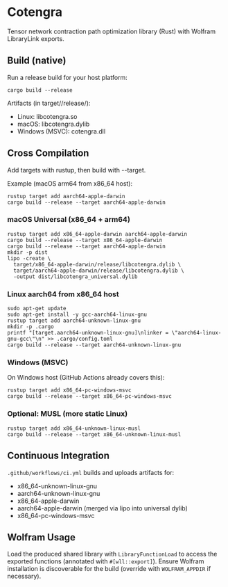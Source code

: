 # Cotengra

Tensor network contraction path optimization library (Rust) with Wolfram LibraryLink exports.

## Build (native)

Run a release build for your host platform:

    cargo build --release

Artifacts (in target/<triple>/release/):
- Linux: libcotengra.so
- macOS: libcotengra.dylib
- Windows (MSVC): cotengra.dll

## Cross Compilation

Add targets with rustup, then build with --target.

Example (macOS arm64 from x86_64 host):

    rustup target add aarch64-apple-darwin
    cargo build --release --target aarch64-apple-darwin

### macOS Universal (x86_64 + arm64)

    rustup target add x86_64-apple-darwin aarch64-apple-darwin
    cargo build --release --target x86_64-apple-darwin
    cargo build --release --target aarch64-apple-darwin
    mkdir -p dist
    lipo -create \
      target/x86_64-apple-darwin/release/libcotengra.dylib \
      target/aarch64-apple-darwin/release/libcotengra.dylib \
      -output dist/libcotengra_universal.dylib

### Linux aarch64 from x86_64 host

    sudo apt-get update
    sudo apt-get install -y gcc-aarch64-linux-gnu
    rustup target add aarch64-unknown-linux-gnu
    mkdir -p .cargo
    printf "[target.aarch64-unknown-linux-gnu]\nlinker = \"aarch64-linux-gnu-gcc\"\n" >> .cargo/config.toml
    cargo build --release --target aarch64-unknown-linux-gnu

### Windows (MSVC)

On Windows host (GitHub Actions already covers this):

    rustup target add x86_64-pc-windows-msvc
    cargo build --release --target x86_64-pc-windows-msvc

### Optional: MUSL (more static Linux)

    rustup target add x86_64-unknown-linux-musl
    cargo build --release --target x86_64-unknown-linux-musl

## Continuous Integration

`.github/workflows/ci.yml` builds and uploads artifacts for:
- x86_64-unknown-linux-gnu
- aarch64-unknown-linux-gnu
- x86_64-apple-darwin
- aarch64-apple-darwin (merged via lipo into universal dylib)
- x86_64-pc-windows-msvc

## Wolfram Usage

Load the produced shared library with `LibraryFunctionLoad` to access the exported functions (annotated with `#[wll::export]`). Ensure Wolfram installation is discoverable for the build (override with `WOLFRAM_APPDIR` if necessary).
